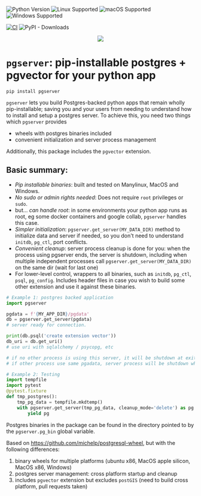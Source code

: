 ![Python Version](https://img.shields.io/badge/python-3.9%2C%203.10%2C%203.11-blue)
![Linux Supported](https://img.shields.io/badge/Linux-supported-green)
![macOS Supported](https://img.shields.io/badge/macOS-supported-green)
![Windows Supported](https://img.shields.io/badge/Windows-supported-green)

[![CI](https://github.com/orm011/pgserver/actions/workflows/wheels.yml/badge.svg)](https://github.com/orm011/pgserver/actions)
![PyPI - Downloads](https://img.shields.io/pypi/dm/pgserver)

<p align="center">
  <img src="https://raw.githubusercontent.com/orm011/pgserver/v0.0.8/pgserver_square_small.png"/>
</p>

# `pgserver`: pip-installable postgres + pgvector for your python app

`pip install pgserver`

`pgserver` lets you build Postgres-backed python apps that remain wholly pip-installable; saving you and your users from needing to understand how to install and setup a postgres server.
To achieve this, you need two things which `pgserver` provides
  * wheels with postgres binaries included
  * convenient initialization and server process management

Additionally, this package includes the `pgvector` extension.

## Basic summary:
* _Pip installable binaries_: built and tested on Manylinux, MacOS and Windows.
* _No sudo or admin rights needed_: Does not require `root` privileges or `sudo`.
* but... _can handle root_: in some environments your python app runs as root, eg some docker containers and google collab, `pgserver` handles this case.
* _Simpler initialization_: `pgserver.get_server(MY_DATA_DIR)` method to initialize data and server if needed, so you don't need to understand `initdb`, `pg_ctl`, port conflicts.
* _Convenient cleanup_: server process cleanup is done for you: when the process using pgserver ends, the server is shutdown, including when multiple independent processes call
`pgserver.get_server(MY_DATA_DIR)` on the same dir (wait for last one)
* For lower-level control, wrappers to all binaries, such as `initdb`, `pg_ctl`, `psql`, `pg_config`. Includes header files in case you wish to build some other extension and use it against these binaries.

```py
# Example 1: postgres backed application
import pgserver

pgdata = f'{MY_APP_DIR}/pgdata'
db = pgserver.get_server(pgdata)
# server ready for connection.

print(db.psql('create extension vector'))
db_uri = db.get_uri()
# use uri with sqlalchemy / psycopg, etc

# if no other process is using this server, it will be shutdown at exit,
# if other process use same pgadata, server process will be shutdown when all stop.
```

```py
# Example 2: Testing
import tempfile
import pytest
@pytest.fixture
def tmp_postgres():
    tmp_pg_data = tempfile.mkdtemp()
    with pgserver.get_server(tmp_pg_data, cleanup_mode='delete') as pg:
        yield pg
```

Postgres binaries in the package can be found in the directory pointed
to by the `pgserver.pg_bin` global variable. 

Based on https://github.com/michelp/postgresql-wheel, but with the following differences:
1. binary wheels for multiple platforms (ubuntu x86, MacOS apple silicon, MacOS x86, Windows)
2. postgres server management: cross platform startup and cleanup
3. includes `pgvector` extension but excludes `postGIS` (need to build cross platform, pull requests taken)

